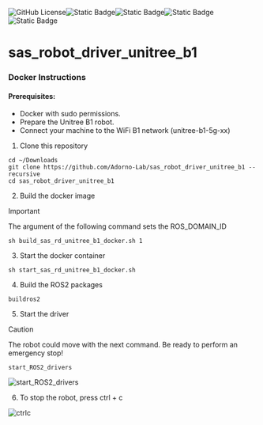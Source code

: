 ![GitHub License](https://img.shields.io/github/license/Adorno-Lab/sas_robot_driver_unitree_z1)![Static Badge](https://img.shields.io/badge/ROS2-Jazzy-blue)![Static Badge](https://img.shields.io/badge/powered_by-DQ_Robotics-red)![Static Badge](https://img.shields.io/badge/SmartArmStack-green)![Static Badge](https://img.shields.io/badge/Ubuntu-24.04_LTS-orange)


# sas_robot_driver_unitree_b1

### Docker Instructions

#### Prerequisites:
- Docker with sudo permissions.
- Prepare the Unitree B1 robot.
- Connect your machine to the WiFi B1 network (unitree-b1-5g-xx)

1. Clone this repository
```shell
cd ~/Downloads
git clone https://github.com/Adorno-Lab/sas_robot_driver_unitree_b1 --recursive
cd sas_robot_driver_unitree_b1
```
2. Build the docker image
   
> [!IMPORTANT]
> The argument of the following command sets the ROS_DOMAIN_ID

```shell
sh build_sas_rd_unitree_b1_docker.sh 1
```
3. Start the docker container
```shell
sh start_sas_rd_unitree_b1_docker.sh  
```
4. Build the ROS2 packages
```shell
buildros2
```
5. Start the driver
> [!CAUTION]
> The robot could move with the next command. Be ready to perform an emergency stop!

```shell
start_ROS2_drivers
```

![start_ROS2_drivers](https://github.com/user-attachments/assets/c30a7867-d738-4423-970a-9a18e476b080)

6. To stop the robot, press ctrl + c

![ctrlc](https://github.com/user-attachments/assets/a206fc3e-5065-406d-9a82-2624c197b9a3)


